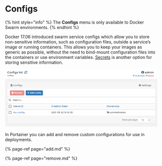 # Configs

{% hint style="info" %}
The **Configs** menu is only available to Docker Swarm environments.
{% endhint %}

Docker 17.06 introduced swarm service configs which allow you to store non-sensitive information, such as configuration files, outside a service’s image or running containers. This allows you to keep your images as generic as possible, without the need to bind-mount configuration files into the containers or use environment variables. [Secrets](../secrets/) is another option for storing sensitive information.

![The Configs interface](../../../.gitbook/assets/2.9-configs-splash.png)

In Portainer you can add and remove custom configurations for use in deployments.

{% page-ref page="add.md" %}

{% page-ref page="remove.md" %}



